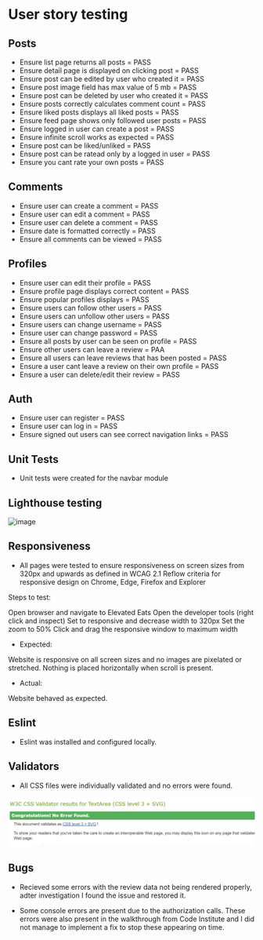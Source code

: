 # User story testing

## Posts

* Ensure list page returns all posts = PASS
* Ensure detail page is displayed on clicking post = PASS
* Ensure post can be edited by user who created it = PASS
* Ensure post image field has max value of 5 mb = PASS
* Ensure post can be deleted by user who created it = PASS
* Ensure posts correctly calculates comment count = PASS
* Ensure liked posts displays all liked posts = PASS
* Ensure feed page shows only followed user posts = PASS
* Ensure logged in user can create a post = PASS
* Ensure infinite scroll works as expected = PASS
* Ensure post can be liked/unliked = PASS
* Ensure post can be ratead only by a logged in user = PASS
* Ensure you cant rate your own posts = PASS

## Comments

* Ensure user can create a comment = PASS
* Ensure user can edit a comment = PASS
* Ensure user can delete a comment = PASS
* Ensure date is formatted correctly = PASS
* Ensure all comments can be viewed = PASS

## Profiles

* Ensure user can edit their profile = PASS
* Ensure profile page displays correct content = PASS
* Ensure popular profiles displays = PASS
* Ensure users can follow other users = PASS
* Ensure users can unfollow other users = PASS
* Ensure users can change username = PASS
* Ensure user can change password = PASS
* Ensure all posts by user can be seen on profile = PASS
* Ensure other users can leave a review = PAA
* Ensure all users can leave reviews that has been posted = PASS
* Ensure a user cant leave a review on their own profile = PASS
* Ensure a user can delete/edit their review = PASS

## Auth

* Ensure user can register = PASS 
* Ensure user can log in = PASS
* Ensure signed out users can see correct navigation links = PASS


## Unit Tests 

* Unit tests were created for the navbar module

## Lighthouse testing

![image]()

## Responsiveness

* All pages were tested to ensure responsiveness on screen sizes from 320px and upwards as defined in WCAG 2.1 Reflow criteria for responsive design on Chrome, Edge, Firefox and Explorer

Steps to test:

Open browser and navigate to Elevated Eats
Open the developer tools (right click and inspect)
Set to responsive and decrease width to 320px
Set the zoom to 50%
Click and drag the responsive window to maximum width

* Expected:

Website is responsive on all screen sizes and no images are pixelated or stretched. Nothing is placed horizontally when scroll is present. 

* Actual:

Website behaved as expected.

## Eslint

* Eslint was installed and configured locally. 

## Validators

* All CSS files were individually validated and no errors were found.

![image](readme/images/vne.png)

## Bugs 

* Recieved some errors with the review data not being rendered properly, adter investigation I found the issue and restored it.

* Some console errors are present due to the authorization calls. These errors were also present in the walkthrough from Code Institute and I did not manage to implement a fix to stop these appearing on time.